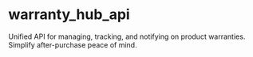 # warranty_hub_api
Unified API for managing, tracking, and notifying on product warranties. Simplify after-purchase peace of mind.
